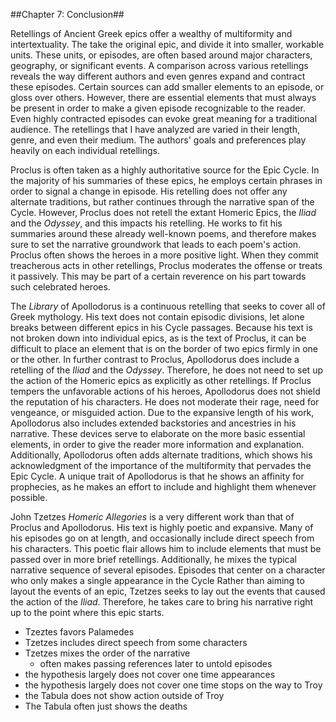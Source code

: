 ##Chapter 7: Conclusion##

Retellings of Ancient Greek epics offer a wealthy of multiformity and intertextuality. The take the original epic, and divide it into smaller, workable units. These units, or episodes, are often based around major characters, geography, or significant events. A comparison across various retellings reveals the way different authors and even genres expand and contract these episodes. Certain sources can add smaller elements to an episode, or gloss over others. However, there are essential elements that must always be present in order to make a given episode recognizable to the reader. Even highly contracted episodes can evoke great meaning for a traditional audience. The retellings that I have analyzed are varied in their length, genre, and even their medium. The authors' goals and preferences play heavily on each individual retellings. 

Proclus is often taken as a highly authoritative source for the Epic Cycle. In the majority of his summaries of these epics, he employs certain phrases in order to signal a change in episode. His retelling does not offer any alternate traditions, but rather continues through the narrative span of the Cycle. However, Proclus does not retell the extant Homeric Epics, the *Iliad* and the *Odyssey*, and this impacts his retelling. He works to fit his summaries around these already well-known poems, and therefore makes sure to set the narrative groundwork that leads to each poem's action. Proclus often shows the heroes in a more positive light. When they commit treacherous acts in other retellings, Proclus moderates the offense or treats it passively. This may be part of a certain reverence on his part towards such celebrated heroes. 

The *Library* of Apollodorus is a continuous retelling that seeks to cover all of Greek mythology. His text does not contain episodic divisions, let alone breaks between different epics in his Cycle passages. Because his text is not broken down into individual epics, as is the text of Proclus, it can be difficult to place an element that is on the border of two epics firmly in one or the other. In further contrast to Proclus, Apollodorus does include a retelling of the *Iliad* and the *Odyssey*. Therefore, he does not need to set up the action of the Homeric epics as explicitly as other retellings. If Proclus tempers the unfavorable actions of his heroes, Apollodorus does not shield the reputation of his characters. He does not moderate their rage, need for vengeance, or misguided action. Due to the expansive length of his work, Apollodorus also includes extended backstories and ancestries in his narrative. These devices serve to elaborate on the more basic essential elements, in order to give the reader more information and explanation. Additionally, Apollodorus often adds alternate traditions, which shows his acknowledgment of the importance of the multiformity that pervades the Epic Cycle. A unique trait of Apollodorus is that he shows an affinity for prophecies, as he makes an effort to include and highlight them whenever possible. 

John Tzetzes *Homeric Allegories* is a very different work than that of Proclus and Apollodorus. His text is highly poetic and expansive. Many of his episodes go on at length, and occasionally include direct speech from his characters. This poetic flair allows him to include elements that must be passed over in more brief retellings. Additionally, he mixes the typical narrative sequence of several episodes. Episodes that center on a character who only makes a single appearance in the Cycle Rather than aiming to layout the events of an epic, Tzetzes seeks to lay out the events that caused the action of the *Iliad*. Therefore, he takes care to bring his narrative right up to the point where this epic starts. 


- Tzeztes favors Palamedes
- Tzetzes includes direct speech from some characters
- Tzetzes mixes the order of the narrative
     - often makes passing references later to untold episodes
- the hypothesis largely does not cover one time appearances
- the hypothesis largely does not cover one time stops on the way to Troy
- the Tabula does not show action outside of Troy
- The Tabula often  just shows the deaths